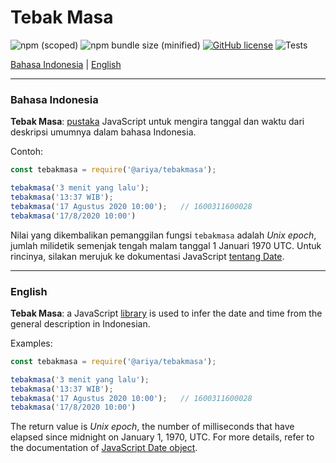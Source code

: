 # Tebak Masa

![npm (scoped)](https://img.shields.io/npm/v/@ariya/tebakmasa)
![npm bundle size (minified)](https://img.shields.io/bundlephobia/min/@ariya/tebakmasa.svg)
[![GitHub license](https://img.shields.io/github/license/ariya/tebakmasa)](https://github.com/ariya/tebakmasa/blob/master/LICENSE)
![Tests](https://github.com/ariya/tebakmasa/workflows/Tests/badge.svg)


[Bahasa Indonesia](#indonesian) | [English](#english)

---

### <a name="indonesian"></a>Bahasa Indonesia

**Tebak Masa**: [pustaka](https://www.npmjs.com/package/@ariya/tebakmasa) JavaScript untuk mengira tanggal dan waktu dari deskripsi umumnya dalam bahasa Indonesia.

Contoh:

```js
const tebakmasa = require('@ariya/tebakmasa');

tebakmasa('3 menit yang lalu');
tebakmasa('13:37 WIB');
tebakmasa('17 Agustus 2020 10:00');   // 1600311600028
tebakmasa('17/8/2020 10:00')
```

Nilai yang dikembalikan pemanggilan fungsi `tebakmasa` adalah _Unix epoch_, jumlah milidetik semenjak tengah malam tanggal 1 Januari 1970 UTC. Untuk rincinya, silakan merujuk ke dokumentasi JavaScript [tentang Date](https://developer.mozilla.org/en-US/docs/Web/JavaScript/Reference/Global_Objects/Date).


---

### <a name="english"></a>English

**Tebak Masa**: a JavaScript [library](https://www.npmjs.com/package/@ariya/tebakmasa) is used to infer the date and time from the general description in Indonesian.

Examples:
```js
const tebakmasa = require('@ariya/tebakmasa');

tebakmasa('3 menit yang lalu');
tebakmasa('13:37 WIB');
tebakmasa('17 Agustus 2020 10:00');   // 1600311600028
tebakmasa('17/8/2020 10:00')
```

The return value is _Unix epoch_, the number of milliseconds that have elapsed since midnight on January 1, 1970, UTC. For more details, refer to the documentation of [JavaScript Date object](https://developer.mozilla.org/en-US/docs/Web/JavaScript/Reference/Global_Objects/Date).
